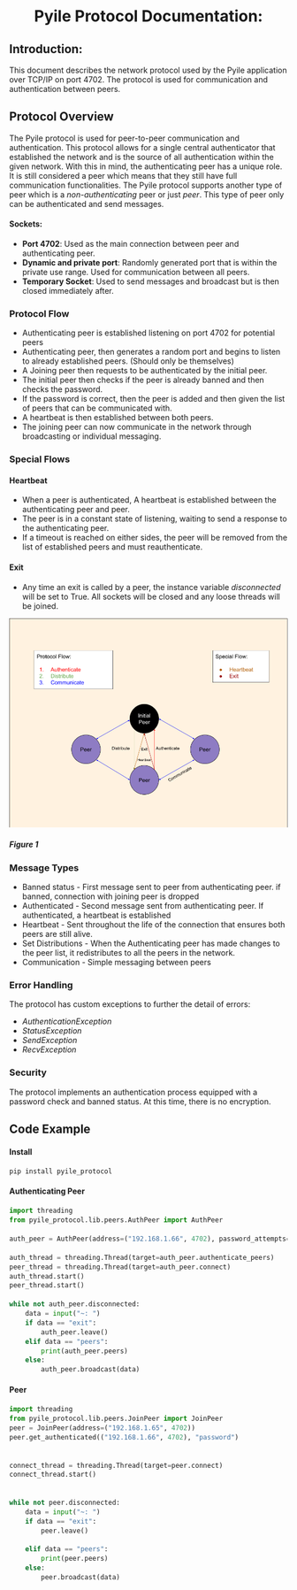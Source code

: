 <h1 style="text-align:center;">Pyile Protocol Documentation:</h1>
<h2>Introduction:</h2>
<p>
This document describes the network protocol used by the Pyile application over TCP/IP on port 4702. 
The protocol is used for communication and authentication between peers. 
</p>

<h2>Protocol Overview</h2>
<p>
The Pyile protocol is used for peer-to-peer communication and authentication. This protocol allows for a single central 
authenticator that established the network and is the source of all authentication within the given network. With this in mind,
the authenticating peer has a unique role. It is still considered a peer which means that they still have full communication
functionalities. The Pyile protocol supports another type of peer which is a <i>non-authenticating</i> peer or just <i>peer</i>.
This type of peer only can be authenticated and send messages.
</p>

<h4>Sockets:</h4>
<ul>
    <li><b>Port 4702</b>: Used as the main connection between peer and authenticating peer.</li>
    <li><b>Dynamic and private port</b>: Randomly generated port that is within the private use range. Used for communication between
    all peers.</li>
    <li>
    <b>Temporary Socket</b>: Used to send messages and broadcast but is then closed immediately after.
    </li>
</ul>


<h3>Protocol Flow</h3>

* Authenticating peer is established listening on port 4702 for potential peers
* Authenticating peer, then generates a random port and begins to listen to already established peers. (Should only be themselves)
* A Joining peer then requests to be authenticated by the initial peer.
* The initial peer then checks if the peer is already banned and then checks the password.
* If the password is correct, then the peer is added and then given the list of peers that can be communicated with.
* A heartbeat is then established between both peers.
* The joining peer can now communicate in the network through broadcasting or individual messaging.

<h3>Special Flows</h3>

<h4>Heartbeat</h4>

* When a peer is authenticated, A heartbeat is established between the authenticating peer and peer.
* The peer is in a constant state of listening, waiting to send a response to the authenticating peer.
* If a timeout is reached on either sides, the peer will be removed from the list of established peers and must reauthenticate.

<h4>Exit</h4>

* Any time an exit is called by a peer, the instance variable <i>disconnected</i> will be set to True. All sockets will be closed and any loose threads will be joined.

<div></div>
<img src="https://github.com/nburnet1/nburnet1.github.io/blob/main/public/Pyile.png"/>
<h5><i>Figure 1</i></h5>

<h3>Message Types</h3>

* Banned status - First message sent to peer from authenticating peer. if banned, connection with joining peer is dropped
* Authenticated - Second message sent from authenticating peer. If authenticated, a heartbeat is established
* Heartbeat - Sent throughout the life of the connection that ensures both peers are still alive.
* Set Distributions - When the Authenticating peer has made changes to the peer list, it redistributes to all the peers in the network.
* Communication - Simple messaging between peers

<h3>Error Handling</h3>
<p>
The protocol has custom exceptions to further the detail of errors:
</p>
<ul>
    <li><i>AuthenticationException</i></li>
    <li><i>StatusException</i></li>
    <li><i>SendException</i></li>
    <li><i>RecvException</i></li>
</ul>


<h3>Security</h3>
<p>
The protocol implements an authentication process equipped with a password check and banned status. At this time, there is no encryption.
</p>

<h2>Code Example</h2>

<h4>Install</h4>

```
pip install pyile_protocol
```

<h4>Authenticating Peer</h4>

```python
import threading
from pyile_protocol.lib.peers.AuthPeer import AuthPeer

auth_peer = AuthPeer(address=("192.168.1.66", 4702), password_attempts=1, password="password")

auth_thread = threading.Thread(target=auth_peer.authenticate_peers)
peer_thread = threading.Thread(target=auth_peer.connect)
auth_thread.start()
peer_thread.start()

while not auth_peer.disconnected:
    data = input("~: ")
    if data == "exit":
        auth_peer.leave()
    elif data == "peers":
        print(auth_peer.peers)
    else:
        auth_peer.broadcast(data)
```
<h4>Peer</h4>

```python
import threading
from pyile_protocol.lib.peers.JoinPeer import JoinPeer
peer = JoinPeer(address=("192.168.1.65", 4702))
peer.get_authenticated(("192.168.1.66", 4702), "password")


connect_thread = threading.Thread(target=peer.connect)
connect_thread.start()


while not peer.disconnected:
    data = input("~: ")
    if data == "exit":
        peer.leave()

    elif data == "peers":
        print(peer.peers)
    else:
        peer.broadcast(data)
```
